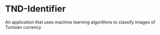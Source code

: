 # TND-Identifier
An application that uses machine learning algorithms to classify Images of Tunisian currency
